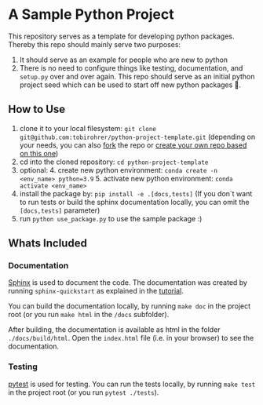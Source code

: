 # A Sample Python Project

This repository serves as a template for developing python packages. Thereby this repo should mainly serve two purposes:

1. It should serve as an example for people who are new to python
2. There is no need to configure things like testing, documentation, and `setup.py` over and over again. This repo should serve as an initial python project seed which can be used to start off new python packages 🚀. 

## How to Use

1. clone it to your local filesystem: `git clone git@github.com:tobirohrer/python-project-template.git` (depending on your needs, you can also [fork](https://github.com/tobirohrer/python-project-template/fork) the repo or [create your own repo based on this one](https://github.com/tobirohrer/python-project-template/generate))		
2. cd into the cloned repository: `cd python-project-template`
3. optional:
	4. create new python environment: `conda create -n <env_name> python=3.9`
	5. activate new python environment: `conda activate <env_name>`
6. install the package by: `pip install -e .[docs,tests]` (If you don´t want to run tests or build the sphinx documentation locally, you can omit the `[docs,tests]` parameter)
7. run `python use_package.py` to use the sample package :)

## Whats Included

### Documentation

[Sphinx](https://www.sphinx-doc.org/) is used to document the code. The documentation was created by running `sphinx-quickstart` as explained in the [tutorial](https://www.sphinx-doc.org/en/master/tutorial/getting-started.html). 

You can build the documentation locally, by running `make doc` in the project root (or you run `make html` in the `/docs` subfolder).

After building, the documentation is available as html in the folder `./docs/build/html`. Open the `index.html` file (i.e. in your browser) to see the documentation.

### Testing

[pytest](https://docs.pytest.org/) is used for testing. You can run the tests locally, by running `make test` in the project root (or you run `pytest ./tests`).